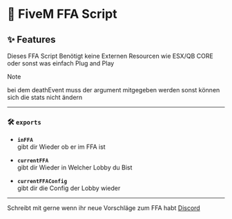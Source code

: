 # 🚀 FiveM FFA Script

## ✨ Features

Dieses FFA Script Benötigt keine Externen Resourcen wie ESX/QB CORE oder sonst was einfach Plug and Play

> [!NOTE]
> bei dem deathEvent muss der argument mitgegeben werden sonst können sich die stats nicht ändern

---

### 🛠️ `exports`

- **`inFFA`**  
  gibt dir Wieder ob er im FFA ist

- **`currentFFA`**  
  gibt dir Wieder in Welcher Lobby du Bist

- **`currentFFAConfig`**  
  gibt dir die Config der Lobby wieder

---

Schreibt mit gerne wenn ihr neue Vorschläge zum FFA habt
[Discord](https://discord.com/users/fitnaaaaa)
